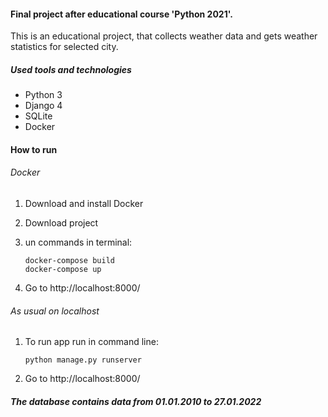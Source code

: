#### Final project after educational course 'Python  2021'.
This is an educational project, that collects weather data and gets weather 
statistics for selected city.

##### Used tools and technologies
- Python 3
- Django 4
- SQLite
- Docker

#### How to run
###### Docker
1. Download and install Docker 
2. Download project
3. un commands in terminal:

       docker-compose build
       docker-compose up 
    
4. Go to http://localhost:8000/


###### As usual on localhost
1. To run app run in command line:

       python manage.py runserver
    
2. Go to http://localhost:8000/


##### The database contains data from 01.01.2010 to 27.01.2022
